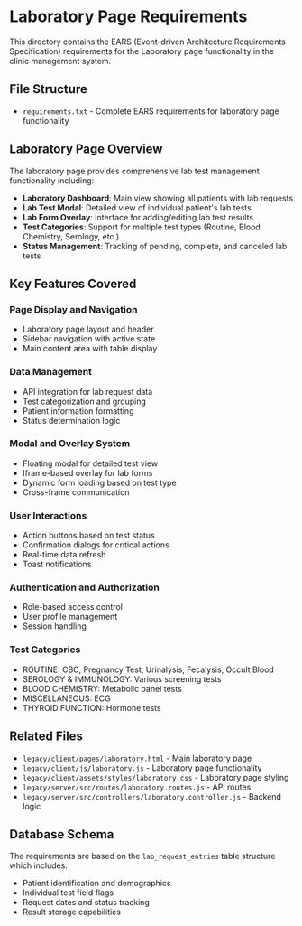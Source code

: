 # Laboratory Page Requirements

This directory contains the EARS (Event-driven Architecture Requirements Specification) requirements for the Laboratory page functionality in the clinic management system.

## File Structure

- `requirements.txt` - Complete EARS requirements for laboratory page functionality

## Laboratory Page Overview

The laboratory page provides comprehensive lab test management functionality including:

- **Laboratory Dashboard**: Main view showing all patients with lab requests
- **Lab Test Modal**: Detailed view of individual patient's lab tests
- **Lab Form Overlay**: Interface for adding/editing lab test results
- **Test Categories**: Support for multiple test types (Routine, Blood Chemistry, Serology, etc.)
- **Status Management**: Tracking of pending, complete, and canceled lab tests

## Key Features Covered

### Page Display and Navigation
- Laboratory page layout and header
- Sidebar navigation with active state
- Main content area with table display

### Data Management
- API integration for lab request data
- Test categorization and grouping
- Patient information formatting
- Status determination logic

### Modal and Overlay System
- Floating modal for detailed test view
- Iframe-based overlay for lab forms
- Dynamic form loading based on test type
- Cross-frame communication

### User Interactions
- Action buttons based on test status
- Confirmation dialogs for critical actions
- Real-time data refresh
- Toast notifications

### Authentication and Authorization
- Role-based access control
- User profile management
- Session handling

### Test Categories
- ROUTINE: CBC, Pregnancy Test, Urinalysis, Fecalysis, Occult Blood
- SEROLOGY & IMMUNOLOGY: Various screening tests
- BLOOD CHEMISTRY: Metabolic panel tests
- MISCELLANEOUS: ECG
- THYROID FUNCTION: Hormone tests

## Related Files

- `legacy/client/pages/laboratory.html` - Main laboratory page
- `legacy/client/js/laboratory.js` - Laboratory page functionality
- `legacy/client/assets/styles/laboratory.css` - Laboratory page styling
- `legacy/server/src/routes/laboratory.routes.js` - API routes
- `legacy/server/src/controllers/laboratory.controller.js` - Backend logic

## Database Schema

The requirements are based on the `lab_request_entries` table structure which includes:
- Patient identification and demographics
- Individual test field flags
- Request dates and status tracking
- Result storage capabilities